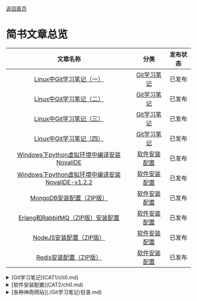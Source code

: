 [返回首页](../README.md)

# 简书文章总览

| 文章名称                                                  | 分类                     | 发布状态 |
|:-----------------------------------------------------:|:----------------------:|:----:|
| [Linux中Git学习笔记（一）](CAT1/ch1.md)                       | [Git学习笔记](CAT1/ch0.md) | 已发布  |
| [Linux中Git学习笔记（二）](CAT1/ch2.md)                       | [Git学习笔记](CAT1/ch0.md) | 已发布  |
| [Linux中Git学习笔记（三）](CAT1/ch3.md)                       | [Git学习笔记](CAT1/ch0.md) | 已发布  |
| [Linux中Git学习笔记（四）](CAT1/ch4.md)                       | [Git学习笔记](CAT1/ch0.md) | 已发布  |
| [Windows下python虚拟环境中编译安装NovalIDE](CAT2/ch1.md)        | [软件安装配置](CAT2/ch0.md)  | 已发布  |
| [Windows下python虚拟环境中编译安装NovalIDE-v1.2.2](CAT2/ch2.md) | [软件安装配置](CAT2/ch0.md)  | 已发布  |
| [MongoDB安装配置（ZIP版）](CAT2/ch3.md)                      | [软件安装配置](CAT2/ch0.md)  | 已发布  |
| [Erlang和RabbitMQ（ZIP版）安装配置](CAT2/ch4.md)              | [软件安装配置](CAT2/ch0.md)  | 已发布  |
| [NodeJS安装配置（ZIP版）](CAT2/ch5.md)                       | [软件安装配置](CAT2/ch0.md)  | 已发布  |
| [Redis安装配置（ZIP版）](CAT2/ch6.md)                        | [软件安装配置](CAT2/ch0.md)  | 已发布  |

<details>
<summary>[Git学习笔记](CAT1/ch0.md)</summary>
[Linux中Git学习笔记（一）](CAT1/ch1.md)  
[Linux中Git学习笔记（二）](CAT1/ch2.md)  
[Linux中Git学习笔记（三）](CAT1/ch3.md)  
[Linux中Git学习笔记（四）](CAT1/ch4.md)  
</details>

<details>
<summary>[软件安装配置](CAT2/ch0.md)</summary>
[Windows下python虚拟环境中编译安装NovalIDE](CAT2/ch1.md)  
[Windows下python虚拟环境中编译安装NovalIDE-v1.2.2](CAT2/ch2.md)  
[MongoDB安装配置（ZIP版）](CAT2/ch3.md)  
[Erlang和RabbitMQ（ZIP版）安装配置](CAT2/ch4.md)  
[NodeJS安装配置（ZIP版）](CAT2/ch5.md)  
[Redis安装配置（ZIP版）](CAT2/ch6.md)  
</details>

<details>
<summary>[各种神奇网站](./Git学习笔记/目录.md)</summary>
[CodeWars网站介绍](./各种神奇网站的介绍/CodeWars网站介绍.md)
</details>